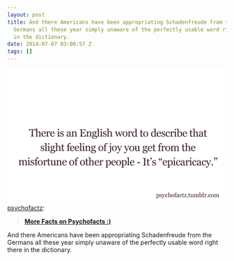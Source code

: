 ```yaml
---
layout: post
title: And there Americans have been appropriating Schadenfreude from the
  Germans all these year simply unaware of the perfectly usable word right there
  in the dictionary.
date: 2014-07-07 03:00:57 Z
tags: []
---
```

![](/media/2014/07/91007447947.png)
[psychofactz](http://www.psychofactz.com/post/90398462823/more-facts-on-psychofacts):

> **[More Facts on Psychofacts :)](http://www.psychofactz.com/)**

And there Americans have been appropriating Schadenfreude from the Germans all these year simply unaware of the perfectly usable word right there in the dictionary.
